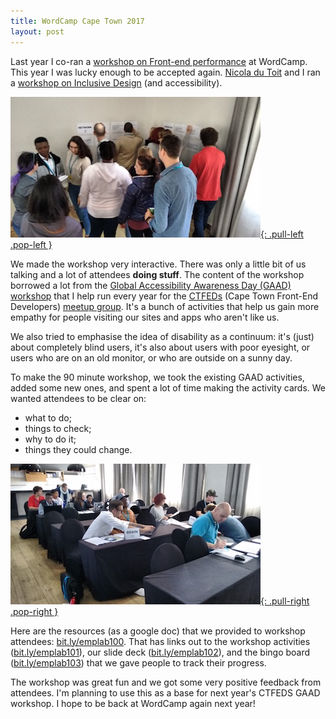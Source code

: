 ```yaml
---
title: WordCamp Cape Town 2017
layout: post
---
```


Last year I co-ran a [workshop on Front-end performance](https://2016.capetown.wordcamp.org/session/front-end-performance/) at WordCamp. This year I was lucky enough to be accepted again. [Nicola du Toit](http://nicoladutoit.com/) and I ran a [workshop on Inclusive Design](https://2017.capetown.wordcamp.org/session/inclusive-design-more-heart-%E2%9D%A4-more-humans-2/) (and accessibility).

[![Workshop attendees scribbling on wall posters as an activity](/img/2017/10/id-workshop-1-400.jpg){: .pull-left .pop-left }](/img/2017/10/id-workshop-1.jpg)

We made the workshop very interactive. There was only a little bit of us talking and a lot of attendees **doing stuff**. The content of the workshop borrowed a lot from the [Global Accessibility Awareness Day (GAAD) workshop](https://ctfeds.github.io/Global-Accessibility-Awareness-Day-2017/) that I help run every year for the [CTFEDs](http://ctfeds.org/) (Cape Town Front-End Developers) [meetup group](https://www.meetup.com/ctfeds/). It's a bunch of activities that help us gain more empathy for people visiting our sites and apps who aren't like us.

We also tried to emphasise the idea of disability as a continuum: it's (just) about completely blind users, it's also about users with poor eyesight, or users who are on an old monitor, or who are outside on a sunny day.

To make the 90 minute workshop, we took the existing GAAD activities, added some new ones, and spent a lot of time making the activity cards. We wanted attendees to be clear on:

- what to do;
- things to check;
- why to do it;
- things they could change.

[![Attendees testing their stuff as part of the workshop](/img/2017/10/id-workshop-2-400.jpg){: .pull-right .pop-right }](/img/2017/10/id-workshop-2.jpg)

Here are the resources (as a google doc) that we provided to workshop attendees: [bit.ly/emplab100](//bit.ly/emplab100). That has links out to the workshop activities ([bit.ly/emplab101](//bit.ly/emplab101)), our slide deck ([bit.ly/emplab102](//bit.ly/emplab102)), and the bingo board  ([bit.ly/emplab103](//bit.ly/emplab103)) that we gave people to track their progress.

The workshop was great fun and we got some very positive feedback from attendees. I'm planning to use this as a base for next year's CTFEDS GAAD workshop. I hope to be back at WordCamp again next year!
